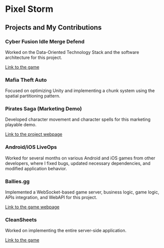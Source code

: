 # Pixel Storm

## Projects and My Contributions

### Cyber Fusion Idle Merge Defend

Worked on the Data-Oriented Technology Stack and the software architecture for this project.

[Link to the game](https://play.google.com/store/apps/details?id=com.PixelStorm.CyberPolice2&hl=pl&gl=US)

### Mafia Theft Auto

Focused on optimizing Unity and implementing a chunk system using the spatial partitioning pattern.

### Pirates Saga (Marketing Demo)

Developed character movement and character spells for this marketing playable demo.

[Link to the project webpage](https://piratessaga.pl/)

### Android/iOS LiveOps

Worked for several months on various Android and iOS games from other developers, where I fixed bugs, updated necessary dependencies, and modified application behavior.

### Ballies.gg

Implemented a WebSocket-based game server, business logic, game logic, APIs integration, and WebAPI for this project.

[Link to the game webpage](https://ballies.gg/)

### CleanSheets

Worked on implementing the entire server-side application.

[Link to the game](https://cs.ballies.gg/)
